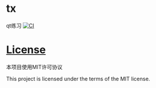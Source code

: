 # tx
qt练习 [![CI](https://github.com/zxm8421/tx/actions/workflows/main.yml/badge.svg)](https://github.com/zxm8421/tx/actions/workflows/main.yml)


# [License](LICENSE.md)
本项目使用MIT许可协议

This project is licensed under the terms of the MIT license.
